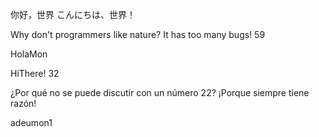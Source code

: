 你好，世界
こんにちは、世界！

Why don't programmers like nature? It has too many bugs!
59

HolaMon

HiThere!
32

¿Por qué no se puede discutir con un número 22? ¡Porque siempre tiene razón!

adeumon1
